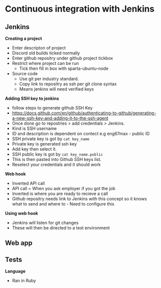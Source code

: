 # Continuous integration with Jenkins

## Jenkins
**Creating a project**
- Enter descripton of project
- Discord old builds ticked normally
- Enter github repositry under github project tickbox
- Restrict where project can be run
	- Tick then fill in box with sparta-ubuntu-node
- Source code
	- Use git per industry standard. 
	- Copy link to repositry as ssh per git clone syntax
	- Means jenkins will need verified keys

**Adding SSH key to jenkins**
- follow steps to generate github SSH Key
- https://docs.github.com/en/github/authenticating-to-github/generating-a-new-ssh-key-and-adding-it-to-the-ssh-agent
- Once done go to repostries > add credentials > Jenkins.
- Kind is SSH username
- ID and description is dependent on contect e.g eng67max - public ID
- SSH private key is got by ```cat key_name```
- Private key is generated ssh key
- Add key then select it. 
- SSH public key is got by ```cat key_name.public```
- This is then pasted into Github SSH keys list. 
- Reselect your credentials and it should work


**Web hook**
- Inverted API call
- API call = When you ask employer if you got the job
- Inverted is where you are ready to recieve a call
- Github repositry needs link to Jenkins with this concept so it knows what to send and where to
        - Need to configure this

**Using web hook**
- Jenkins will listen for git changes
- These will then be directed to a test environment


## Web app

## Tests
**Language**
- Ran in Ruby

